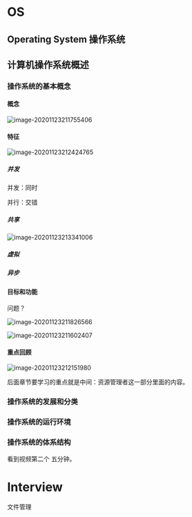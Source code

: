 # OS

## Operating System 操作系统



## 计算机操作系统概述

### 操作系统的基本概念

#### 概念

![image-20201123211755406](C:%5CUsers%5CSunshine%5CAppData%5CRoaming%5CTypora%5Ctypora-user-images%5Cimage-20201123211755406.png)

#### 特征

![image-20201123212424765](C:%5CUsers%5CSunshine%5CAppData%5CRoaming%5CTypora%5Ctypora-user-images%5Cimage-20201123212424765.png)

##### 并发

并发：同时

并行：交错

##### 共享

![image-20201123213341006](C:%5CUsers%5CSunshine%5CAppData%5CRoaming%5CTypora%5Ctypora-user-images%5Cimage-20201123213341006.png)



##### 虚拟

##### 异步

#### 目标和功能

问题？

![image-20201123211826566](C:%5CUsers%5CSunshine%5CAppData%5CRoaming%5CTypora%5Ctypora-user-images%5Cimage-20201123211826566.png)

![image-20201123211602407](C:%5CUsers%5CSunshine%5CAppData%5CRoaming%5CTypora%5Ctypora-user-images%5Cimage-20201123211602407.png)

#### 重点回顾

![image-20201123212151980](C:%5CUsers%5CSunshine%5CAppData%5CRoaming%5CTypora%5Ctypora-user-images%5Cimage-20201123212151980.png)

后面章节要学习的重点就是中间：资源管理者这一部分里面的内容。



### 操作系统的发展和分类

### 操作系统的运行环境

### 操作系统的体系结构



看到视频第二个 五分钟。



# Interview

文件管理